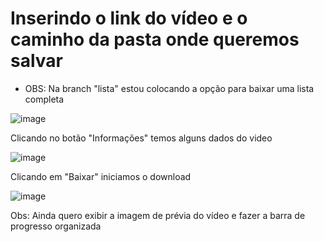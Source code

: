 # Inserindo o link do vídeo e o caminho da pasta onde queremos salvar
- OBS: Na branch "lista" estou colocando a opção para baixar uma lista completa

![image](https://user-images.githubusercontent.com/11634330/143521950-cba453bc-4957-4fc6-b071-6c006815df9d.png)

Clicando no botão "Informações" temos alguns dados do video

![image](https://user-images.githubusercontent.com/11634330/143522065-633225d9-0d3a-493a-a9bf-cd014ca91889.png)

Clicando em "Baixar" iniciamos o download

![image](https://user-images.githubusercontent.com/11634330/143522138-822d9d9c-2c14-428a-9e21-e96fcd69d3c2.png)

Obs: Ainda quero exibir a imagem de prévia do vídeo e fazer a barra de progresso organizada
